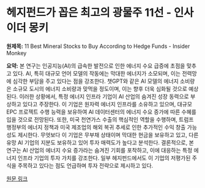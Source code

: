 # 헤지펀드가 꼽은 최고의 광물주 11선 - 인사이더 몽키

**원제목:** 11 Best Mineral Stocks to Buy According to Hedge Funds - Insider Monkey

**요약:** 본 연구는 인공지능(AI)의 급속한 발전으로 인한 에너지 수요 급증에 초점을 맞추고 있다.  AI, 특히 대규모 언어 모델의 작동에는 막대한 에너지가 소모되며, 이는 전력망에 심각한 부담을 주고 있다는 점을 강조한다.  챗GPT와 같은 AI 모델의 에너지 소비량은 소규모 도시의 에너지 소비량과 맞먹을 정도이며,  이는 향후 더욱 심화될 것으로 예상된다.  이러한 상황에서,  특정 에너지 인프라 기업이 AI 산업의 숨겨진 성장 동력으로 부상하고 있다고 주장한다. 이 기업은 원자력 에너지 인프라를 소유하고 있으며,  대규모 EPC 프로젝트 수행 능력을 보유하여 AI 데이터센터의 에너지 수요 증가에 따른 수혜를 입을 것으로 전망된다.  또한,  미국 천연가스 수출의 핵심적인 역할을 수행하며,  트럼프 행정부의 에너지 정책과 미국 제조업의 해외 복귀 추세로 인한 추가적인 수익 창출 가능성도 제시한다.  무엇보다 이 기업은 무부채 상태이며  막대한 현금을 보유하고 있고,  다른 유망 AI 기업의 지분도 보유하고 있어 투자 매력도가 높다고 분석한다.  결론적으로,  본 연구는 AI 산업의 에너지 수요 증가라는 숨겨진 기회를 포착하고,  이에 대응하는 특정 에너지 인프라 기업의 투자 가치를 강조한다.  일부 헤지펀드에서도 이 기업의 저평가된 주식을 주목하고 있다는 점도 언급하며 투자 전략으로 제시하고 있다.

[원문 링크](https://www.insidermonkey.com/blog/11-best-mineral-stocks-to-buy-according-to-hedge-funds-1573257/6/)
